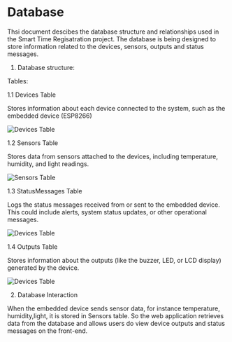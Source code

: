 # Database

Thsi document descibes the database structure and relationships used in the Smart Time Regisatration project. The database is being designed to store information related to the devices, sensors, outputs and status messages.



1. Database structure:

Tables:

1.1 Devices Table 

Stores information about each device connected to the system, such as the embedded device (ESP8266)

![Devices Table](assets/new.png)

1.2 Sensors Table

Stores data from sensors attached to the devices, including temperature, humidity, and light readings.

![Sensors Table](assets/sensors.jpg)

1.3 StatusMessages Table

Logs the status messages received from or sent to the embedded device. This could include alerts, system status updates, or other operational messages.

![Devices Table](/assets/statusmessages.jpg)

1.4 Outputs Table 

Stores information about the outputs (like the buzzer, LED, or LCD display) generated by the device.

![Devices Table](/assets/outputs.jpg)



2.  Database Interaction

When the embedded device sends sensor data, for instance temperature, humidity,light, it is stored in Sensors table. So the web application retrieves data from the database and allows users do view device outputs and status messages on the front-end. 




